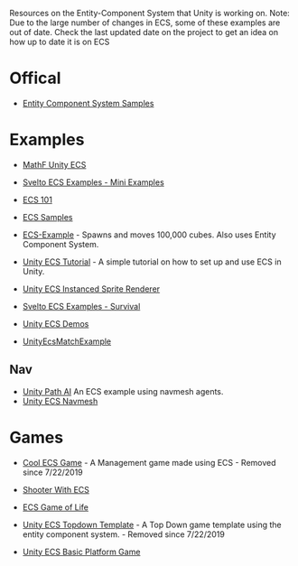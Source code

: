 Resources on the Entity-Component System that Unity is working on.
Note:  Due to the large number of changes in ECS, some of these examples are out of date.  Check the last updated date on the project to get an idea on how up to date it is on ECS
# Offical
* [Entity Component System Samples](https://github.com/Unity-Technologies/EntityComponentSystemSamples)

# Examples

* [MathF Unity ECS](https://github.com/SuronDark/Mathf-unity-ECS)
* [Svelto ECS Examples - Mini Examples](https://github.com/sebas77/Svelto.MiniExamples)
* [ECS 101](https://github.com/ArturoNereu/ECS_101)
* [ECS Samples](https://github.com/alexnown/EcsSamples)
* [ECS-Example](https://github.com/FaizanDurrani/ECS-Example) - Spawns and moves 100,000 cubes.  Also uses Entity Component System.
* [Unity ECS Tutorial](https://github.com/kushinn/Unity_ECS_Tutorials) - A simple tutorial on how to set up and use ECS in Unity.
* [Unity ECS Instanced Sprite Renderer](https://github.com/paullj/unity-ecs-instanced-sprite-renderer)
* [Svelto ECS Examples - Survival](https://github.com/sebas77/Svelto.ECS.Examples.Survival)

* [Unity ECS Demos](https://github.com/bwheatley/Unity_ECS_Demos)
* [UnityEcsMatchExample](https://github.com/GreatVV/UnityEcsMatchExample)


## Nav

* [Unity Path AI](https://github.com/anueves1/Unity-Path-AI)
An ECS example using navmesh agents.
* [Unity ECS Navmesh](https://unitylist.com/p/eng/Unity-ecs-navmesh)


# Games
* [Cool ECS Game](https://github.com/skhamis/cool_ecs_game) - A Management game made using ECS - Removed since 7/22/2019
* [Shooter With ECS](https://github.com/RLefrancoise/ShooterWithECS)
* [ECS Game of Life](https://github.com/alexnown/EcsGameOfLife)
* [Unity ECS Topdown Template](https://github.com/nickkorta/Unity_ECSTopdownTemplate) - A Top Down game template using the entity component system.  - Removed since 7/22/2019

* [Unity ECS Basic Platform Game](https://github.com/MathijsvandeVen/Unity-ECS-Basic-Platform-Game)
